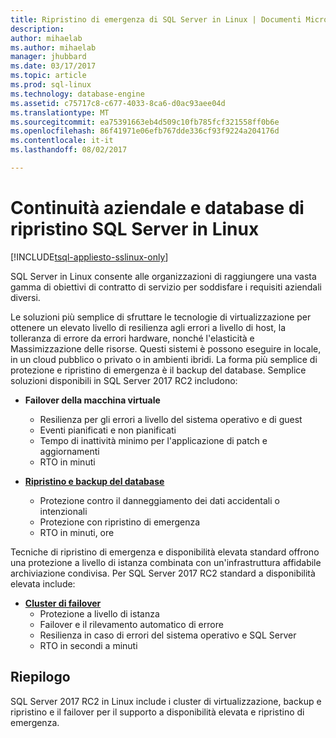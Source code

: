 ```yaml
---
title: Ripristino di emergenza di SQL Server in Linux | Documenti Microsoft
description: 
author: mihaelab
ms.author: mihaelab
manager: jhubbard
ms.date: 03/17/2017
ms.topic: article
ms.prod: sql-linux
ms.technology: database-engine
ms.assetid: c75717c8-c677-4033-8ca6-d0ac93aee04d
ms.translationtype: MT
ms.sourcegitcommit: ea75391663eb4d509c10fb785fcf321558ff0b6e
ms.openlocfilehash: 86f41971e06efb767dde336cf93f9224a204176d
ms.contentlocale: it-it
ms.lasthandoff: 08/02/2017

---
```

# <a name="business-continuity-and-database-recovery-sql-server-on-linux"></a>Continuità aziendale e database di ripristino SQL Server in Linux

[!INCLUDE[tsql-appliesto-sslinux-only](../../docs/includes/tsql-appliesto-sslinux-only.md)]

SQL Server in Linux consente alle organizzazioni di raggiungere una vasta gamma di obiettivi di contratto di servizio per soddisfare i requisiti aziendali diversi.

Le soluzioni più semplice di sfruttare le tecnologie di virtualizzazione per ottenere un elevato livello di resilienza agli errori a livello di host, la tolleranza di errore da errori hardware, nonché l'elasticità e Massimizzazione delle risorse. Questi sistemi è possono eseguire in locale, in un cloud pubblico o privato o in ambienti ibridi. La forma più semplice di protezione e ripristino di emergenza è il backup del database. Semplice soluzioni disponibili in SQL Server 2017 RC2 includono:

- **Failover della macchina virtuale**
    - Resilienza per gli errori a livello del sistema operativo e di guest
    - Eventi pianificati e non pianificati
    - Tempo di inattività minimo per l'applicazione di patch e aggiornamenti
    - RTO in minuti


- [**Ripristino e backup del database**](sql-server-linux-backup-and-restore-database.md) 
    - Protezione contro il danneggiamento dei dati accidentali o intenzionali
    - Protezione con ripristino di emergenza
    - RTO in minuti, ore

Tecniche di ripristino di emergenza e disponibilità elevata standard offrono una protezione a livello di istanza combinata con un'infrastruttura affidabile archiviazione condivisa. Per SQL Server 2017 RC2 standard a disponibilità elevata include:

- [**Cluster di failover**](sql-server-linux-shared-disk-cluster-configure.md)
    - Protezione a livello di istanza
    - Failover e il rilevamento automatico di errore
    - Resilienza in caso di errori del sistema operativo e SQL Server
    - RTO in secondi a minuti


## <a name="summary"></a>Riepilogo

SQL Server 2017 RC2 in Linux include i cluster di virtualizzazione, backup e ripristino e il failover per il supporto a disponibilità elevata e ripristino di emergenza. 
